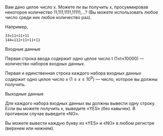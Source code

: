 Вам дано целое число x. Можете ли вы получить x, просуммировав некоторое количество 
11,111,1111,11111,…? (Вы можете использовать любое число среди них любое количество раз).

Например,

    33=11+11+11
    144=111+11+11+11

Входные данные

Первая строка ввода содержит одно целое число t
(1≤t≤10000) — количество наборов входных данных.

Первая и единственная строка каждого набора входных данных содержит одно целое число x ($1≤x≤10^9$) — число, которое вы должны получить.

Выходные данные

Для каждого набора входных данных вы должны вывести одну строку. Если вы можете получить x, выведите «YES» (без кавычек). В противном случае выведите «NO».

Вы можете вывести каждую букву из «YES» и «NO» в любом регистре (верхнем или нижнем).